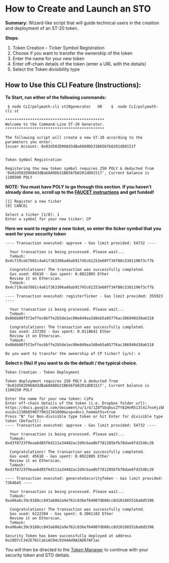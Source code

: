 # How to Create and Launch an STO 

**Summary:**
Wizard-like script that will guide technical users in the creation and deployment of an ST-20 token.

**Steps**:

1. Token Creation - Ticker Symbol Registration 
2. Choose if you want to transfer the ownership of the token
3. Enter the name for your new token
4. Enter off-chain details of the token (enter a URL with the details)
5. Select the Token divisibility type


## How to Use this CLI Feature (Instructions):

**To Start, run either of the following commands:**
```
 $ node CLI/polymath-cli st20generator   OR    $  node CLI/polymath-cli st
```

```
********************************************
Welcome to the Command-Line ST-20 Generator.
********************************************

The following script will create a new ST-20 according to the parameters you enter.
Issuer Account: 0x02d502D968d3dBa68A9Db31B656fb0201dD0151f


Token Symbol Registration

Registering the new token symbol requires 250 POLY & deducted from '0x02d502D968d3dBa68A9Db31B656fb0201dD0151f', Current balance is 1100500 POLY
```
**NOTE: You must have POLY to go through this section. If you haven’t already done so, scroll up to the [FAUCET instructions](https://github.com/PolymathNetwork/polymath-core/wiki/How-to-Use-the-POLY-Faucet) and get funded!**
```
[1] Register a new ticker
[0] CANCEL

Select a ticker [1/0]: 1
Enter a symbol for your new ticker: CP
```

**Here we want to register a new ticket, so enter the ticker symbol that you want for your security token**

```
---- Transaction executed: approve - Gas limit provided: 54732 ----

  Your transaction is being processed. Please wait...
  TxHash: 0x4c719ceb7601c4a61f363306ad6ab91745c61253e60ff34f88c5301196f3cf7b

  Congratulations! The transaction was successfully completed.
  Gas used: 45610 - Gas spent: 0.0022805 Ether
  Review it on Etherscan.
  TxHash: 0x4c719ceb7601c4a61f363306ad6ab91745c61253e60ff34f88c5301196f3cf7b

---- Transaction executed: registerTicker - Gas limit provided: 355923 ----

  Your transaction is being processed. Please wait...
  TxHash: 0x0b6b08f5f2effec6bffe2b5de1ec00e849ea3d8eb5a05776ac386940d38a6318

  Congratulations! The transaction was successfully completed.
  Gas used: 237282 - Gas spent: 0.0118641 Ether
  Review it on Etherscan.
  TxHash: 0x0b6b08f5f2effec6bffe2b5de1ec00e849ea3d8eb5a05776ac386940d38a6318

Do you want to transfer the ownership of CP ticker? [y/n]: n
```
**Select n (No) if you want to do the default / the typical choice.**
```
Token Creation - Token Deployment

Token deployment requires 250 POLY & deducted from '0x02d502D968d3dBa68A9Db31B656fb0201dD0151f', Current balance is 1100250 POLY

Enter the name for your new token: CiPa
Enter off-chain details of the token (i.e. Dropbox folder url): https://docs.google.com/document/u/1/d/1Z8TSbqOucZfY82HnR513l4i7nsHjzbBAAVTpaBHFe54/edit?ouid=113068590779632341600&usp=docs_home&ths=true
Press "N" for Non-divisible type token or hit Enter for divisible type token (Default): 
---- Transaction executed: approve - Gas limit provided: 54732 ----

  Your transaction is being processed. Please wait...
  TxHash: 0xd3f8723f9eaa6d85f6d111a34402ac2d9cbaa8bf781285bfb70dae6fd1546c26

  Congratulations! The transaction was successfully completed.
  Gas used: 45610 - Gas spent: 0.0022805 Ether
  Review it on Etherscan.
  TxHash: 0xd3f8723f9eaa6d85f6d111a34402ac2d9cbaa8bf781285bfb70dae6fd1546c26

---- Transaction executed: generateSecurityToken - Gas limit provided: 7364645 ----

  Your transaction is being processed. Please wait...
  TxHash: 0xa96a6c39c9188cc043ab862a9e762c836ef64007db08cc8d101665516a0d5396

  Congratulations! The transaction was successfully completed.
  Gas used: 6122204 - Gas spent: 0.3061102 Ether
  Review it on Etherscan.
  TxHash: 0xa96a6c39c9188cc043ab862a9e762c836ef64007db08cc8d101665516a0d5396

Security Token has been successfully deployed at address 0x28D7cC342E76CCab1AC04c9344Ad9A2AD67AF1ac
```

You will then be directed to the [Token Manager](https://github.com/PolymathNetwork/polymath-core/wiki/Token-Manager) to continue with your security token and STO detials.
